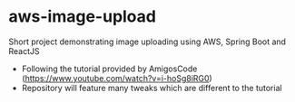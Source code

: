# aws-image-upload
Short project demonstrating image uploading using AWS, Spring Boot and ReactJS

- Following the tutorial provided by AmigosCode (https://www.youtube.com/watch?v=i-hoSg8iRG0)
- Repository will feature many tweaks which are different to the tutorial
